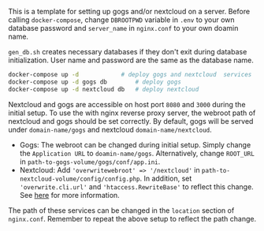 This is a template for setting up gogs and/or nextcloud on a server.
Before calling `docker-compose`, change `DBROOTPWD` variable in `.env`
to your own database password and `server_name` in `nginx.conf` to your
own doamin name.

`gen_db.sh` creates necessary databases if they don't exit during database
initialization. User name and password are the same as the database name.

```bash
docker-compose up -d 			# deploy gogs and nextcloud  services
docker-compose up -d gogs db 		# deploy gogs
docker-compose up -d nextcloud db	# deploy nextcloud
```
Nextcloud and gogs are accessible on host port `8080` and `3000` during the initial
setup. To use the with nginx reverse proxy server, the webroot path of nextcloud and gogs
should be set correctly. By default, gogs will be served under `domain-name/gogs`
and nextcloud `domain-name/nextcloud`. 

- Gogs: The webroot can be changed during initial setup. Simply change the `Application URL`
to `doamin-name/gogs`. Alternatively, change `ROOT_URL` in `path-to-gogs-volume/gogs/conf/app.ini`.
- Nextcloud: Add `'overwritewebroot' => '/nextcloud'` in `path-to-nextcloud-volume/config/config.php`. In addition, set `'overwrite.cli.url'` and `'htaccess.RewriteBase'` to reflect this change. See [here](https://docs.nextcloud.com/server/9/admin_manual/configuration_server/config_sample_php_parameters.html) for more information.

The path of these services can be changed in the `location` section of `nginx.conf`. Remember
to repeat the above setup to reflect the path change.
